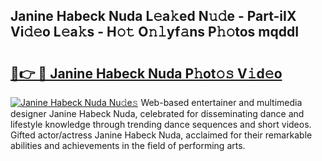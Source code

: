 ## Janine Habeck Nuda L𝚎a𝚔ed N𝚞𝚍e - Part-iIX Vi𝚍𝚎o L𝚎a𝚔s - H𝚘𝚝 O𝚗𝚕yf𝚊ns P𝚑𝚘tos mqddI

# <h2><a href="http://kf6zft.oniu.top/?m=Janine+Habeck+Nuda">🔗👉 🔴 Janine Habeck Nuda P𝚑ot𝚘𝚜 V𝚒d𝚎o</a></h2>

[![Janine Habeck Nuda Nu𝚍e𝚜](https://i.imgur.com/0qMVB7G.gif)](http://kf6zft.oniu.top/?m=Janine+Habeck+Nuda)
Web-based entertainer and multimedia designer Janine Habeck Nuda, celebrated for disseminating dance and lifestyle knowledge through trending dance sequences and short videos. Gifted actor/actress Janine Habeck Nuda, acclaimed for their remarkable abilities and achievements in the field of performing arts.  

